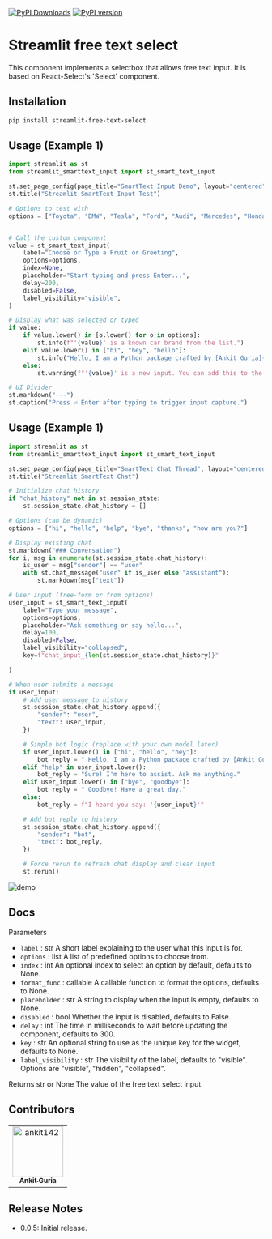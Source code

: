 [![PyPI Downloads](https://static.pepy.tech/badge/streamlit-free-text-select)](https://pepy.tech/projects/streamlit-free-text-select)
[![PyPI version](https://img.shields.io/pypi/v/streamlit-free-text-select.svg)](https://pypi.org/project/streamlit-free-text-select/)


# Streamlit free text select
This component implements a selectbox that allows free text input. It is based on React-Select's 'Select'
component.

## Installation
```bash
pip install streamlit-free-text-select
```

## Usage (Example 1)
```python
import streamlit as st
from streamlit_smarttext_input import st_smart_text_input

st.set_page_config(page_title="SmartText Input Demo", layout="centered")
st.title("Streamlit SmartText Input Test")

# Options to test with
options = ["Toyota", "BMW", "Tesla", "Ford", "Audi", "Mercedes", "Honda"]


# Call the custom component
value = st_smart_text_input(
    label="Choose or Type a Fruit or Greeting",
    options=options,
    index=None,
    placeholder="Start typing and press Enter...",
    delay=200,
    disabled=False,
    label_visibility="visible",
)

# Display what was selected or typed
if value:
    if value.lower() in [o.lower() for o in options]:
        st.info(f"'{value}' is a known car brand from the list.")
    elif value.lower() in ["hi", "hey", "hello"]:
        st.info("Hello, I am a Python package crafted by [Ankit Guria](https://github.com/ankitguria).")
    else:
        st.warning(f"'{value}' is a new input. You can add this to the list!")

# UI Divider
st.markdown("---")
st.caption("Press ⏎ Enter after typing to trigger input capture.")

```

## Usage (Example 1)

```python
import streamlit as st
from streamlit_smarttext_input import st_smart_text_input

st.set_page_config(page_title="SmartText Chat Thread", layout="centered")
st.title("Streamlit SmartText Chat")

# Initialize chat history
if "chat_history" not in st.session_state:
    st.session_state.chat_history = []

# Options (can be dynamic)
options = ["hi", "hello", "help", "bye", "thanks", "how are you?"]

# Display existing chat
st.markdown("### Conversation")
for i, msg in enumerate(st.session_state.chat_history):
    is_user = msg["sender"] == "user"
    with st.chat_message("user" if is_user else "assistant"):
        st.markdown(msg["text"])

# User input (free-form or from options)
user_input = st_smart_text_input(
    label="Type your message",
    options=options,
    placeholder="Ask something or say hello...",
    delay=100,
    disabled=False,
    label_visibility="collapsed",
    key=f"chat_input_{len(st.session_state.chat_history)}"

)

# When user submits a message
if user_input:
    # Add user message to history
    st.session_state.chat_history.append({
        "sender": "user",
        "text": user_input,
    })

    # Simple bot logic (replace with your own model later)
    if user_input.lower() in ["hi", "hello", "hey"]:
        bot_reply = " Hello, I am a Python package crafted by [Ankit Guria](https://github.com/ankit142)! How can I help you today?"
    elif "help" in user_input.lower():
        bot_reply = "Sure! I'm here to assist. Ask me anything."
    elif user_input.lower() in ["bye", "goodbye"]:
        bot_reply = " Goodbye! Have a great day."
    else:
        bot_reply = f"I heard you say: '{user_input}'"

    # Add bot reply to history
    st.session_state.chat_history.append({
        "sender": "bot",
        "text": bot_reply,
    })

    # Force rerun to refresh chat display and clear input
    st.rerun()


```

![demo](./streamlit-free-text-demo.gif)


## Docs
Parameters
- `label` : str
    A short label explaining to the user what this input is for.
- `options` : list
    A list of predefined options to choose from.
- `index` : int
    An optional index to select an option by default, defaults to None.
- `format_func` : callable
    A callable function to format the options, defaults to None.
- `placeholder` : str
    A string to display when the input is empty, defaults to None.
- `disabled` : bool
    Whether the input is disabled, defaults to False.
- `delay` : int
    The time in milliseconds to wait before updating the component, defaults to 300.
- `key` : str
    An optional string to use as the unique key for the widget, defaults to None.
- `label_visibility` : str
    The visibility of the label, defaults to "visible". Options are "visible", "hidden", "collapsed".

Returns
str or None
    The value of the free text select input.

## Contributors
<!-- readme: contributors -start -->
<table>
	<tbody>
		<tr>
            <td align="center">
                <a href="https://github.com/ankit142">
                    <img src="https://avatars.githubusercontent.com/u/39993421?v=4" width="100;" alt="ankit142"/>
                    <br />
                    <sub><b>Ankit Guria</b></sub>
                </a>
             </td>
	</tr>
<tbody>
</table>
<!-- readme: contributors -end -->

## Release Notes

- 0.0.5:
    Initial release.
